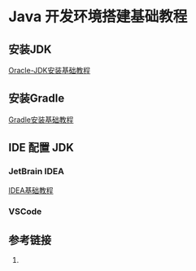 # Java 开发环境搭建基础教程


## 安装JDK

[Oracle-JDK安装基础教程](work/programming/Java/Operation/Oracle-JDK安装基础教程.md)
## 安装Gradle

[Gradle安装基础教程](work/programming/Java/Tools/Gradle/Gradle安装基础教程.md)

## IDE 配置 JDK
### JetBrain IDEA

[IDEA基础教程](work/tools/JetBrains/IDEA/IDEA基础教程.md)

### VSCode


## 参考链接
1. 